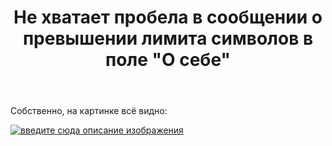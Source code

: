 ﻿---
title: "Не хватает пробела в сообщении о превышении лимита символов в поле &quot;О себе&quot;"
se.owner.user_id: 507426
se.owner.display_name: "wchistow"
se.owner.link: "https://ru.meta.stackoverflow.com/users/507426/wchistow"
se.link: "https://ru.meta.stackoverflow.com/questions/13170/%d0%9d%d0%b5-%d1%85%d0%b2%d0%b0%d1%82%d0%b0%d0%b5%d1%82-%d0%bf%d1%80%d0%be%d0%b1%d0%b5%d0%bb%d0%b0-%d0%b2-%d1%81%d0%be%d0%be%d0%b1%d1%89%d0%b5%d0%bd%d0%b8%d0%b8-%d0%be-%d0%bf%d1%80%d0%b5%d0%b2%d1%8b%d1%88%d0%b5%d0%bd%d0%b8%d0%b8-%d0%bb%d0%b8%d0%bc%d0%b8%d1%82%d0%b0-%d1%81%d0%b8%d0%bc%d0%b2%d0%be%d0%bb%d0%be%d0%b2-%d0%b2-%d0%bf%d0%be%d0%bb%d0%b5-%d0%9e-%d1%81%d0%b5%d0%b1%d0%b5"
se.question_id: 13170
se.post_type: question
---
<p>Собственно, на картинке всё видно:</p>
<p><a href="https://i.stack.imgur.com/jJguT.png" rel="nofollow noreferrer"><img src="https://i.stack.imgur.com/jJguT.png" alt="введите сюда описание изображения" /></a></p>

